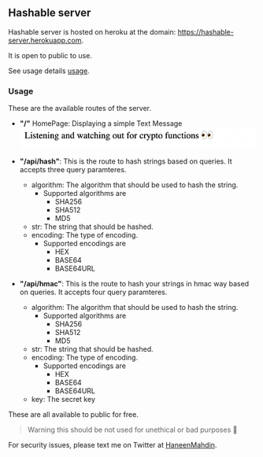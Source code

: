 ## Hashable server
Hashable server is hosted on heroku at the domain: https://hashable-server.herokuapp.com.

It is open to public to use.

See usage details [usage](https://github.com/haneenmahd/hashable/tree/master/server#Usage).

### Usage
These are the available routes of the server.

- **"/"** HomePage: Displaying a simple Text Message ![ServerHomePage](https://github.com/haneenmahd/hashable/blob/master/docs/server_home.png)

- **"/api/hash"**: This is the route to hash strings based on queries. It accepts three query paramteres. 
  - algorithm: The algorithm that should be used to hash the string.
    - Supported algorithms are
        - SHA256
        - SHA512
        - MD5
  - str: The string that should be hashed.
  - encoding: The type of encoding.
    - Supported encodings are 
        - HEX
        - BASE64
        - BASE64URL

- **"/api/hmac"**: This is the route to hash your strings in hmac way based on queries. It accepts four query paramteres. 
  - algorithm: The algorithm that should be used to hash the string.
    - Supported algorithms are
        - SHA256
        - SHA512
        - MD5
  - str: The string that should be hashed.
  - encoding: The type of encoding.
    - Supported encodings are 
        - HEX
        - BASE64
        - BASE64URL
  - key:  The secret key

These are all available to public for free.
> Warning this should be not used for unethical or bad purposes 🙂

For security issues, please text me on Twitter at [HaneenMahdin](https://twitter.com/HaneenMahdin).